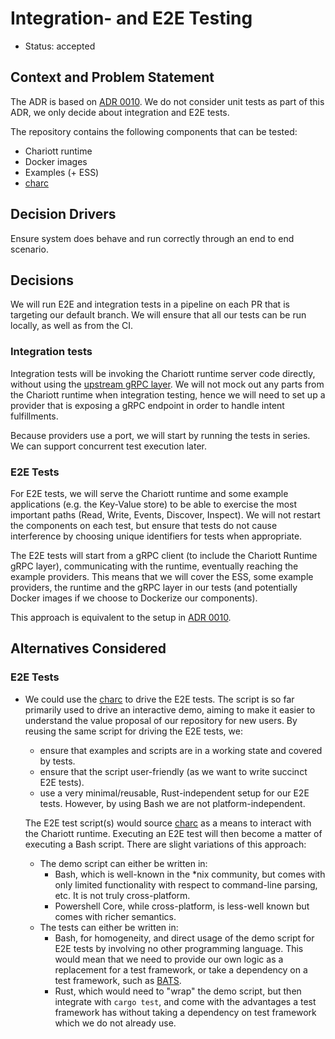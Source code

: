 # Integration- and E2E Testing

- Status: accepted

## Context and Problem Statement

The ADR is based on [ADR 0010](0010-e2e-tests.md). We do not consider
unit tests as part of this ADR, we only decide about integration and E2E tests.

The repository contains the following components that can be tested:

- Chariott runtime
- Docker images
- Examples (+ ESS)
- [charc][charc]

## Decision Drivers

Ensure system does behave and run correctly through an end to end scenario.

## Decisions

We will run E2E and integration tests in a pipeline on each PR that is targeting
our default branch. We will ensure that all our tests can be run locally, as
well as from the CI.

### Integration tests

Integration tests will be invoking the Chariott runtime server code directly,
without using the [upstream gRPC
layer](../../intent_brokering/proto/intent_brokering/runtime/v1/runtime.proto). We will not mock out any parts
from the Chariott runtime when integration testing, hence we will need to set up
a provider that is exposing a gRPC endpoint in order to handle intent
fulfillments.

Because providers use a port, we will start by running the tests in series. We
can support concurrent test execution later.

### E2E Tests

For E2E tests, we will serve the Chariott runtime and some example applications
(e.g. the Key-Value store) to be able to exercise the most important paths
(Read, Write, Events, Discover, Inspect). We will not restart the components on
each test, but ensure that tests do not cause interference by choosing unique
identifiers for tests when appropriate.

The E2E tests will start from a gRPC client (to include the Chariott Runtime
gRPC layer), communicating with the runtime, eventually reaching the example
providers. This means that we will cover the ESS, some example providers, the
runtime and the gRPC layer in our tests (and potentially Docker images if we
choose to Dockerize our components).

This approach is equivalent to the setup in [ADR
0010](0010-e2e-tests.md).

## Alternatives Considered

### E2E Tests

- We could use the [charc][charc] to drive the E2E tests. The script is so far
  primarily used to drive an interactive demo, aiming to make it easier to
  understand the value proposal of our repository for new users. By reusing the
  same script for driving the E2E tests, we:
  - ensure that examples and scripts are in a working state and covered by
    tests.
  - ensure that the script user-friendly (as we want to write succinct E2E
    tests).
  - use a very minimal/reusable, Rust-independent setup for our E2E tests.
    However, by using Bash we are not platform-independent.

  The E2E test script(s) would source [charc][charc] as a means to
  interact with the Chariott runtime. Executing an E2E test will then become a
  matter of executing a Bash script. There are slight variations of this
  approach:
  - The demo script can either be written in:
    - Bash, which is well-known in the *nix community, but comes with only
      limited functionality with respect to command-line parsing, etc. It is not
      truly cross-platform.
    - Powershell Core, while cross-platform, is less-well known but comes with
      richer semantics.
  - The tests can either be written in:
    - Bash, for homogeneity, and direct usage of the demo script for E2E tests
      by involving no other programming language. This would mean that we need
      to provide our own logic as a replacement for a test framework, or take a
      dependency on a test framework, such as
      [BATS](https://github.com/bats-core/bats-core).
    - Rust, which would need to "wrap" the demo script, but then integrate with
      `cargo test`, and come with the advantages a test framework has without
      taking a dependency on test framework which we do not already use.

[charc]: ../../intent_brokering/tools/charc.md
